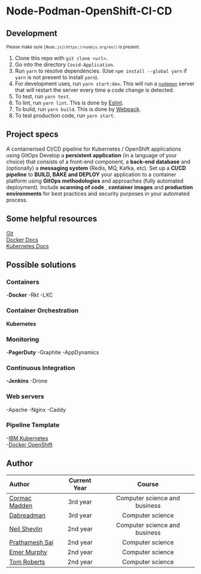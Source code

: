 # Node-Podman-OpenShift-CI-CD

## Development
<sup>Please make sure `[Node.js](https://nodejs.org/en/)` is present.</sup>
1. Clone this repo with `git clone <url>`.  
2. Go into the directory `Covid-Application`.  
3. Run `yarn` to resolve dependencies.  (Use `npm install --global yarn` if `yarn` is not present to install `yarn`).
4. For development uses, run `yarn start:dev`. This will run a [`nodemon`](https://nodemon.io/) server that will restart the server every time a code change is detected.  
5. To test, run `yarn test`.  
6. To lint, run `yarn lint`. This is done by [Eslint](https://eslint.org/).  
7. To build, run `yarn build`. This is done by [Webpack](https://webpack.js.org/).  
8. To test production code, run `yarn start`.  


## Project specs

A containerised CI/CD pipeline for Kubernetes / OpenShift applications using GitOps
Develop a **persistent application** (in a language of your choice) that consists of a front-end component, a **back-end database** and (optionally) a **messaging system** (Redis, MQ, Kafka, etc). Set up a **CI/CD pipeline** to **BUILD, BAKE and DEPLOY** your application to a container platform using **GitOps methodologies** and approaches (fully automated deployment). Include **scanning of code** , **container images** and **production environments** for best practices and security purposes in your automated process.

## Some helpful resources

[Git](https://git-scm.com/book/en/v2)  
[Docker Docs](https://docs.docker.com/)  
[Kubernetes Docs](https://www.docker.com/products/kubernetes)

## Possible solutions

### Containers

-**Docker**
-Rkt
-LXC

### Container Orchestration

**Kubernetes**

### Monitoring

-**PagerDuty**
-Graphite
-AppDynamics

### Continuous Integration

**-Jenkins**
-Drone

### Web servers

-Apache
-Nginx
-Caddy

### Pipeline Template

-[IBM Kubernetes](https://github.com/actions/starter-workflows/blob/c59b62dee0eae1f9f368b7011cf05c2fc42cf084/ci/ibm.yml)  
-[Docker OpenShift](https://github.com/actions/starter-workflows/blob/c59b62dee0eae1f9f368b7011cf05c2fc42cf084/ci/openshift.yml)

## Author

| Author                                           | Current Year |            Course             |
| :----------------------------------------------- | :----------: | :---------------------------: |
| [Cormac Madden](https://github.com/cormacmadden) |   3rd year   | Computer science and business |
| [Dabreadman](https://github.com/dabreadman)      |   3rd year   |       Computer science        |
| [Neil Shevlin](https://github.com/neilshevlin)   |   2nd year   | Computer science and business |
| [Prathamesh Sai](https://github.com/saisankp)    |   2nd year   |       Computer science        |
| [Emer Murphy](https://github.com/emer289)        |   2nd year   |       Computer science        |
| [Tom Roberts](https://github.com/tomroberts201)  |   2nd year   |       Computer science        |
